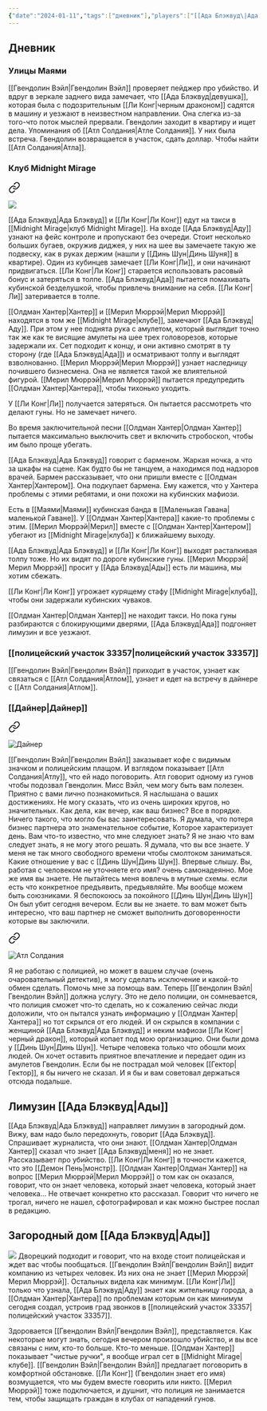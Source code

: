 ```yaml
---
{"date":"2024-01-11","tags":["дневник"],"players":["[[Ада Блэквуд\|Ада Блэквуд]]","[[Гвендолин Вэйл|Гвендолин Вэйл]]","[[Ли Конг\|Ли Конг]]","[[Олдман Хантер\|Олдман Хантер]]","[[Мерил Мюррэй\|Мерил Мюррэй]]"],"campaign":"Miami Files","world-date":null,"world-time-start":null,"previous-session":"[[23 ноября 2023]]","dg-publish":true,"permalink":"/11-yanvarya-2024/","dgPassFrontmatter":true}
---
```


## Дневник
### Улицы Маями
[[Гвендолин Вэйл\|Гвендолин Вэйл]] проверяет пейджер про убийство. И вдруг в зеркале заднего вида замечает, что [[Ада Блэквуд\|девушка]], которая была с подозрительным [[Ли Конг\|черным драконом]] садятся в машину и уезжают в неизвестном направлении. Она слегка из-за того-что поток мыслей прервали. Гвендолин заходит в квартиру и ищет дела. Упоминания об [[Атл Солдания\|Атле Солдания]]. У них была встреча. Гвендолин возвращается в участок, сдать доллар. Чтобы найти [[Атл Солдания\|Атла]].

### Клуб Midnight Mirage

<div class="transclusion internal-embed is-loaded"><a class="markdown-embed-link" href="/midnight-mirage/#image" aria-label="Open link"><svg xmlns="http://www.w3.org/2000/svg" width="24" height="24" viewBox="0 0 24 24" fill="none" stroke="currentColor" stroke-width="2" stroke-linecap="round" stroke-linejoin="round" class="svg-icon lucide-link"><path d="M10 13a5 5 0 0 0 7.54.54l3-3a5 5 0 0 0-7.07-7.07l-1.72 1.71"></path><path d="M14 11a5 5 0 0 0-7.54-.54l-3 3a5 5 0 0 0 7.07 7.07l1.71-1.71"></path></svg></a><div class="markdown-embed">



![](https://foundry.owlbeardm.com/dresden/spoilers/_bf186ee7-0817-4463-a8ee-28b7e55ffa69.jpeg)

</div></div>

[[Ада Блэквуд\|Ада Блэквуд]] и [[Ли Конг\|Ли Конг]] едут на такси в [[Midnight Mirage\|клуб Midnight Mirage]]. На входе [[Ада Блэквуд\|Аду]] узнают на фейс контроле и пропускают без очереди. Стоит несколько больших бугаев, окружив диджея, у них на шее вы замечаете такую же подвеску, как в руках держим (нашли у [[Динь Шун\|Динь Шуня]] в квартире). Один из кубинцев замечает [[Ли Конг\|Ли]], и они начинают придвигаться. [[Ли Конг\|Ли Конг]] старается использовать расовый бонус и затеряться в толпе. [[Ада Блэквуд\|Ада]] пытается помахивать кубинской безделушкой, чтобы привлечь внимание на себя. [[Ли Конг\|Ли]] затеривается в толпе.

[[Олдман Хантер\|Хантер]] и [[Мерил Мюррэй\|Мерил Мюррэй]] находятся в том же [[Midnight Mirage\|клубе]], замечают [[Ада Блэквуд\|Аду]]. При этом у нее поднята рука с амулетом, который выглядит точно так же как те висящие амулеты на шее трех головорезов, которые задержали их. Сет подходит к концу, и они активно смотрят в ту сторону (где [[Ада Блэквуд\|Ада]]) и осматривают толпу и выглядят взволнованно. [[Мерил Мюррэй\|Мерил Мюррэй]] узнает наследницу почившего бизнесмена. Она не является такой же влиятельной фигурой. [[Мерил Мюррэй\|Мерил Мюррэй]] пытается предупредить [[Олдман Хантер\|Хантера]], чтобы тихонько уходить.

У [[Ли Конг\|Ли]] получается затеряться. Он пытается рассмотреть что делают гуны. Но не замечает ничего.

Во время заключительной песни [[Олдман Хантер\|Олдман Хантер]] пытается максимально выключить свет и включить стробоскоп, чтобы им было проще убегать. 

[[Ада Блэквуд\|Ада Блэквуд]] говорит с барменом. Жаркая ночка, а что за шкафы на сцене. Как будто бы не танцуем, а находимся под надзоров врачей. Бармен рассказывает, что они пришли вместе с [[Олдман Хантер\|Хантером]]. Она подкупает бармена. Ему кажется, что у Хантера проблемы с этими ребятами, и они похожи на кубинских мафиози. 

Есть в [[Маями\|Маями]] кубинская банда в [[Маленькая Гавана\|маленькой Гаване]]. У [[Олдман Хантер\|Хантера]] какие-то проблемы с этим. [[Мерил Мюррэй\|Мерил]] вместе с [[Олдман Хантер\|Хантером]] убегают из [[Midnight Mirage\|клуба]] к ближайшему выходу. 

[[Ада Блэквуд\|Ада Блэквуд]] и [[Ли Конг\|Ли Конг]] выходят расталкивая толпу тоже. Но их видят по дороге кубинские гуны. [[Мерил Мюррэй\|Мерил Мюррэй]] просит у [[Ада Блэквуд\|Ады]] есть ли машина, мы хотим сбежать.

[[Ли Конг\|Ли Конг]] угрожает курящему стафу [[Midnight Mirage\|клуба]], чтобы они задержали кубинских чуваков.

[[Олдман Хантер\|Олдман Хантер]] не находит такси. Но пока гуны разбираются с блокирующими дверями, [[Ада Блэквуд\|Ада]] подгоняет лимузин и все уезжают.

### [[полицейский участок 33357\|полицейский участок 33357]]
[[Гвендолин Вэйл\|Гвендолин Вэйл]] приходит в участок, узнает как связаться с [[Атл Солдания\|Атлом]], узнает и едет на встречу в дайнере с [[Атл Солдания\|Атлом]]. 

### [[Дайнер\|Дайнер]]

<div class="transclusion internal-embed is-loaded"><a class="markdown-embed-link" href="/dajner/#ff2502" aria-label="Open link"><svg xmlns="http://www.w3.org/2000/svg" width="24" height="24" viewBox="0 0 24 24" fill="none" stroke="currentColor" stroke-width="2" stroke-linecap="round" stroke-linejoin="round" class="svg-icon lucide-link"><path d="M10 13a5 5 0 0 0 7.54.54l3-3a5 5 0 0 0-7.07-7.07l-1.72 1.71"></path><path d="M14 11a5 5 0 0 0-7.54-.54l-3 3a5 5 0 0 0 7.07 7.07l1.71-1.71"></path></svg></a><div class="markdown-embed">



![Дайнер](https://foundry.owlbeardm.com/dresden/spoilers/photo_2023-11-23_18-51-31.jpg) 

</div></div>

[[Гвендолин Вэйл\|Гвендолин Вэйл]] заказывает кофе с видимым значком и полицейским плащом. И взглядом показывает [[Атл Солдания\|Атлу]], что ей надо поговорить. Атл говорит одному из гунов чтобы подозвал Гвендолин. Мисс Вэйл, чем могу быть вам полезен. Приятно с вами лично познакомиться. Я наслышана о ваших достижениях. Не могу сказать, что из очень широких кругов, но значительных. Как дела, как вечер, как ваш бизнес? Все в порядке. Ничего такого, что могло бы вас заинтересовать. Я думала, что потеря бизнес партнера это знаменательное событие, Которое характеризует день. Вам что-то известно, что мне следуюет знать? Я  не знаю что вам следует знать, я не могу этого решать. Я думала, что вы все знаете. У меня не так много свободного времени чтобы смолтоком заниматься. Какие отношение у вас с [[Динь Шун\|Динь Шун]]. Впервые слышу. Вы, работая с человеком не уточняете его имя? очень самонадеянно. Мое же имя вы знаете. Не пытайтесь меня вовлечь в мутные схемы. если есть что конкретное предъявить, предъявляйте. Мы вообще можем быть союзниками. Я беспокоюсь за покойного [[Динь Шун\|Динь Шун]] Он был убит сегодня вечером. Если вы не знаете. то вам может быть интересно, что ваш партнер  не сможет выполнить договоренности которые вы заключили. 


<div class="transclusion internal-embed is-loaded"><a class="markdown-embed-link" href="/atl-soldaniya/#image" aria-label="Open link"><svg xmlns="http://www.w3.org/2000/svg" width="24" height="24" viewBox="0 0 24 24" fill="none" stroke="currentColor" stroke-width="2" stroke-linecap="round" stroke-linejoin="round" class="svg-icon lucide-link"><path d="M10 13a5 5 0 0 0 7.54.54l3-3a5 5 0 0 0-7.07-7.07l-1.72 1.71"></path><path d="M14 11a5 5 0 0 0-7.54-.54l-3 3a5 5 0 0 0 7.07 7.07l1.71-1.71"></path></svg></a><div class="markdown-embed">



![Атл Солдания](https://foundry.owlbeardm.com/dresden/spoilers/OIG.jpeg)

</div></div>


Я не работаю с полицией, но может в вашем случае (очень очаровательный детектив), я могу сделать исключение и какой-то обмен сделать. Помочь мне за помощь вам. Теперь [[Гвендолин Вэйл\|Гвендолин Вэйл]] должна услугу. Это не дело полиции, он сомневается, что полиция сможет что-то сделать, но к сожалению сейчас люди доложили, что он пытался узнать информацию у [[Олдман Хантер\|Хантера]] но тот скрылся от его людей. И он скрылся в компании с женщиной [[Ада Блэквуд\|Ада Блэквуд]] и неким мафиози [[Ли Конг\|черный дракон]], который копает под мою организацию. Они были дома у [[Динь Шун\|Динь Шун]]. Четыре человека только что обошли моих людей. Он хочет оставить приятное впечатление и передает один из амулетов Гвендолин. Если бы не пострадал мой человек [[Гектор\|Гектор]], я бы ничего не сказал. И я бы и вам советовал держаться отсюда подальше. 

## Лимузин [[Ада Блэквуд\|Ады]]
[[Ада Блэквуд\|Ада Блэквуд]] направляет лимузин в загородный дом. Вижу, вам надо было передохнуть, говорит [[Ада Блэквуд]]. Спрашивает журналиста, что они знают. [[Олдман Хантер\|Олдман Хантер]] сказал что знает [[Ада Блэквуд\|меня]] но не знает. Рассказывает про убийство. [[Ли Конг\|Ли Конг]] в точности кажется, что это [[Демон Пень\|монстр]]. [[Олдман Хантер\|Олдман Хантер]] на вопрос [[Мерил Мюррэй\|Мерил Мюррэй]] о том как он оказался, говорит, что он знает человека, который знает человека, который знает человека... Не отвечает конкретно кто рассказал.  Говорит что ничего не трогал, ничего не нашел, сфотографировал и как можно быстрее послал в редакцию. 

## Загородный дом [[Ада Блэквуд\|Ады]]
![](https://foundry.owlbeardm.com/dresden/scenes/scene2.webp)
Дворецкий подходит и говорит, что на входе стоит полицейская и ждет вас чтобы пообщаться. [[Гвендолин Вэйл\|Гвендолин Вэйл]] видит компанию из четырех человек. Из них она не знает [[Мерил Мюррэй\|Мерил Мюррэй]]. Остальных видела как минимум. [[Ли Конг\|Ли]] только что узнала, [[Ада Блэквуд\|Аду]] знает как жительницу города, а [[Олдман Хантер\|Хантера]] по проблемам которым он как минимум сегодня создал, устроив град звонков в [[полицейский участок 33357\|полицейский участок 33357]].

Здоровается [[Гвендолин Вэйл\|Гвендолин Вэйл]], представляется. Как некоторые могут знать, сегодня вечером произошло убийство, и вы все связаны с ним, кто-то больше. Кто-то меньше. [[Олдман Хантер]] показывает "чистые ручки", я вообще играл сет в [[Midnight Mirage\|клубе]]. [[Гвендолин Вэйл\|Гвендолин Вэйл]] предлагает поговорить в комфортной обстановке. [[Ли Конг]] (Гвендолин знает его имя) возмущается, что мы будем вместе говорить или никто. [[Мерил Мюррэй]] тоже подключается, и душнит, что полиция не занимается тем, чтобы защищать граждан в клубах от нападений гунов. 